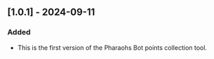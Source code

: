 ## [1.0.1] - 2024-09-11
### Added
- This is the first version of the Pharaohs Bot points collection tool.
